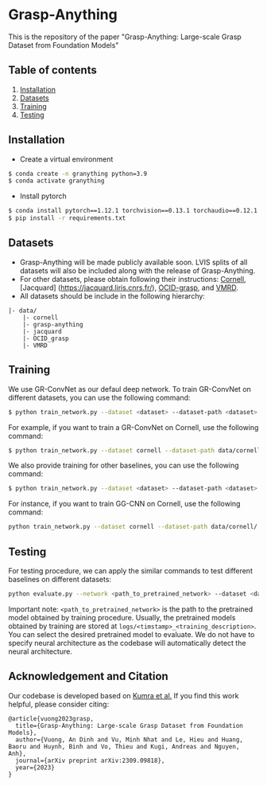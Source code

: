 # Grasp-Anything
This is the repository of the paper "Grasp-Anything: Large-scale Grasp Dataset from Foundation Models"
## Table of contents
   1. [Installation](#installation)
   1. [Datasets](#datasets)
   1. [Training](#training)
   1. [Testing](#testing)

## Installation
- Create a virtual environment
```bash
$ conda create -n granything python=3.9
$ conda activate granything
```

- Install pytorch
```bash
$ conda install pytorch==1.12.1 torchvision==0.13.1 torchaudio==0.12.1 cudatoolkit=11.3 -c pytorch
$ pip install -r requirements.txt
```

## Datasets
- Grasp-Anything will be made publicly available soon. LVIS splits of all datasets will also be included along with the release of Grasp-Anything.
- For other datasets, please obtain following their instructions: [Cornell](https://www.kaggle.com/datasets/oneoneliu/cornell-grasp), [Jacquard] (https://jacquard.liris.cnrs.fr/), [OCID-grasp](https://github.com/stefan-ainetter/grasp_det_seg_cnn), and [VMRD](https://gr.xjtu.edu.cn/zh/web/zeuslan/dataset).
- All datasets should be include in the following hierarchy:
```
|- data/
    |- cornell
    |- grasp-anything
    |- jacquard
    |- OCID_grasp
    |- VMRD
```

## Training
We use GR-ConvNet as our defaul deep network. To train GR-ConvNet on different datasets, you can use the following command:
```bash
$ python train_network.py --dataset <dataset> --dataset-path <dataset> --description <your_description> --use-depth 0
```
For example, if you want to train a GR-ConvNet on Cornell, use the following command:
```bash
$ python train_network.py --dataset cornell --dataset-path data/cornell --description training_cornell --use-depth 0
```
We also provide training for other baselines, you can use the following command:
```bash
$ python train_network.py --dataset <dataset> --dataset-path <dataset> --description <your_description> --use-depth 0 --network <baseline_name>
```
For instance, if you want to train GG-CNN on Cornell, use the following command:
```bash
python train_network.py --dataset cornell --dataset-path data/cornell/ --description training_ggcnn_on_cornell --use-depth 0 --network ggcnn
```

## Testing
For testing procedure, we can apply the similar commands to test different baselines on different datasets:
```bash
python evaluate.py --network <path_to_pretrained_network> --dataset <dataset> --dataset-path data/<dataset> --iou-eval
```
Important note: `<path_to_pretrained_network>` is the path to the pretrained model obtained by training procedure. Usually, the pretrained models obtained by training are stored at `logs/<timstamp>_<training_description>`. You can select the desired pretrained model to evaluate. We do not have to specify neural architecture as the codebase will automatically detect the neural architecture.


## Acknowledgement and Citation
Our codebase is developed based on [Kumra et al.](https://github.com/skumra/robotic-grasping) If you find this work helpful, please consider citing:
```
@article{vuong2023grasp,
  title={Grasp-Anything: Large-scale Grasp Dataset from Foundation Models},
  author={Vuong, An Dinh and Vu, Minh Nhat and Le, Hieu and Huang, Baoru and Huynh, Binh and Vo, Thieu and Kugi, Andreas and Nguyen, Anh},
  journal={arXiv preprint arXiv:2309.09818},
  year={2023}
}
```
